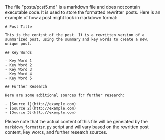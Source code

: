 The file "posts/post5.md" is a markdown file and does not contain executable code. It is used to store the formatted rewritten posts. Here is an example of how a post might look in markdown format:

```
# Post Title

This is the content of the post. It is a rewritten version of a summarized post, using the summary and key words to create a new, unique post.

## Key Words

- Key Word 1
- Key Word 2
- Key Word 3
- Key Word 4
- Key Word 5

## Further Research

Here are some additional sources for further research:

- [Source 1](http://example.com)
- [Source 2](http://example.com)
- [Source 3](http://example.com)
```

Please note that the actual content of this file will be generated by the `markdown_formatter.py` script and will vary based on the rewritten post content, key words, and further research sources.
